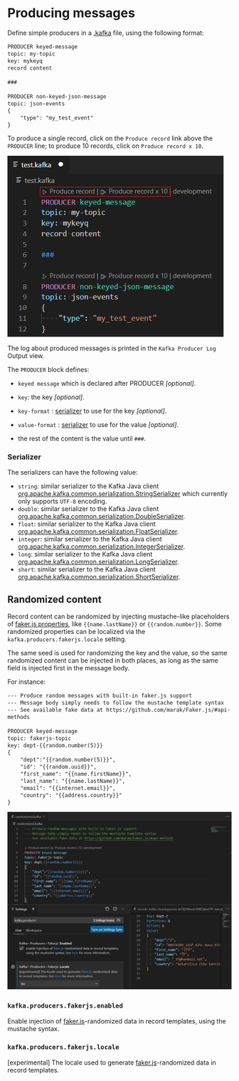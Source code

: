 # Producing messages

Define simple producers in a [.kafka](KafkaFile.md#kafkafile) file, using the following format:

```
PRODUCER keyed-message
topic: my-topic
key: mykeyq
record content

###

PRODUCER non-keyed-json-message
topic: json-events
{
    "type": "my_test_event"
}
```

To produce a single record, click on the `Produce record` link above the `PRODUCER` line; to produce 10 records, click on `Produce record x 10`.

![Producers](assets/kafka-file-producers.png)

The log about produced messages is printed in the `Kafka Producer Log` Output view.

The `PRODUCER` block defines:

 * `keyed message` which is declared after PRODUCER *[optional]*.
 * `key`: the key *[optional]*.
 * `key-format` : [serializer](#Serializer) to use for the key *[optional]*.
 * `value-format` : [serializer](#Serializer) to use for the value *[optional]*.
 
 * the rest of the content is the value until `###`.

### Serializer

The serializers can have the following value:

   * `string`: similar serializer to the Kafka Java client [org.apache.kafka.common.serialization.StringSerializer](https://github.com/apache/kafka/blob/master/clients/src/main/java/org/apache/kafka/common/serialization/StringSerializer.java) which currently only supports `UTF-8` encoding.
   * `double`: similar serializer to the Kafka Java client [org.apache.kafka.common.serialization.DoubleSerializer](https://github.com/apache/kafka/blob/master/clients/src/main/java/org/apache/kafka/common/serialization/DoubleSerializer.java).
   * `float`: similar serializer to the Kafka Java client [org.apache.kafka.common.serialization.FloatSerializer](https://github.com/apache/kafka/blob/master/clients/src/main/java/org/apache/kafka/common/serialization/FloatSerializer.java).
   * `integer`: similar serializer to the Kafka Java client [org.apache.kafka.common.serialization.IntegerSerializer](https://github.com/apache/kafka/blob/master/clients/src/main/java/org/apache/kafka/common/serialization/IntegerSerializer.java).
   * `long`: similar serializer to the Kafka Java client [org.apache.kafka.common.serialization.LongSerializer](https://github.com/apache/kafka/blob/master/clients/src/main/java/org/apache/kafka/common/serialization/LongSerializer.java).
   * `short`: similar serializer to the Kafka Java client [org.apache.kafka.common.serialization.ShortSerializer](https://github.com/apache/kafka/blob/master/clients/src/main/java/org/apache/kafka/common/serialization/ShortSerializer.java). 

## Randomized content

Record content can be randomized by injecting mustache-like placeholders of [faker.js properties](https://github.com/Marak/faker.js#api-methods), like ``{{name.lastName}}`` or ``{{random.number}}``. Some randomized properties can be localized via the `kafka.producers.fakerjs.locale` setting.

The same seed is used for randomizing the key and the value, so the same randomized content can be injected in both places, as long as the same field is injected first in the message body.

For instance:

```
--- Produce random messages with built-in faker.js support
--- Message body simply needs to follow the mustache template syntax
--- See available fake data at https://github.com/marak/Faker.js/#api-methods

PRODUCER keyed-message
topic: fakerjs-topic
key: dept-{{random.number(5)}}
{
    "dept":"{{random.number(5)}}",
    "id": "{{random.uuid}}",
    "first_name": "{{name.firstName}}",
    "last_name": "{{name.lastName}}",
    "email": "{{internet.email}}",
    "country": "{{address.country}}"
}
```

![Producer - randomized](assets/kafka-file-producer-randomized.png)

### `kafka.producers.fakerjs.enabled`

Enable injection of [faker.js](https://github.com/marak/Faker.js/#api-methods)-randomized data in record templates, using the mustache syntax.

### `kafka.producers.fakerjs.locale`

[experimental] The locale used to generate [faker.js](https://github.com/marak/Faker.js/#api-methods)-randomized data in record templates.